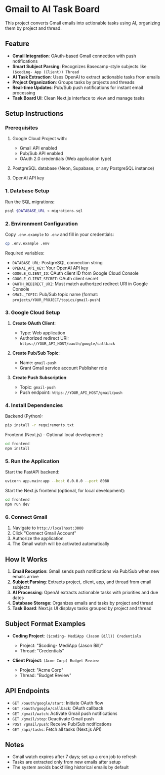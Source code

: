 # Gmail to AI Task Board

This project converts Gmail emails into actionable tasks using AI, organizing them by project and thread.

## Feature

- **Gmail Integration**: OAuth-based Gmail connection with push notifications
- **Smart Subject Parsing**: Recognizes Basecamp-style subjects like `($coding- App (Client)) Thread`
- **AI Task Extraction**: Uses OpenAI to extract actionable tasks from emails
- **Project Organization**: Groups tasks by projects and threads
- **Real-time Updates**: Pub/Sub push notifications for instant email processing
- **Task Board UI**: Clean Next.js interface to view and manage tasks

## Setup Instructions

### Prerequisites

1. Google Cloud Project with:
   - Gmail API enabled
   - Pub/Sub API enabled
   - OAuth 2.0 credentials (Web application type)

2. PostgreSQL database (Neon, Supabase, or any PostgreSQL instance)

3. OpenAI API key

### 1. Database Setup

Run the SQL migrations:

```bash
psql $DATABASE_URL < migrations.sql
```

### 2. Environment Configuration

Copy `.env.example` to `.env` and fill in your credentials:

```bash
cp .env.example .env
```

Required variables:
- `DATABASE_URL`: PostgreSQL connection string
- `OPENAI_API_KEY`: Your OpenAI API key
- `GOOGLE_CLIENT_ID`: OAuth client ID from Google Cloud Console
- `GOOGLE_CLIENT_SECRET`: OAuth client secret
- `OAUTH_REDIRECT_URI`: Must match authorized redirect URI in Google Console
- `GMAIL_TOPIC`: Pub/Sub topic name (format: `projects/YOUR_PROJECT/topics/gmail-push`)

### 3. Google Cloud Setup

1. **Create OAuth Client**:
   - Type: Web application
   - Authorized redirect URI: `https://YOUR_API_HOST/oauth/google/callback`

2. **Create Pub/Sub Topic**:
   - Name: `gmail-push`
   - Grant Gmail service account Publisher role

3. **Create Push Subscription**:
   - Topic: `gmail-push`
   - Push endpoint: `https://YOUR_API_HOST/gmail/push`

### 4. Install Dependencies

Backend (Python):
```bash
pip install -r requirements.txt
```

Frontend (Next.js) - Optional local development:
```bash
cd frontend
npm install
```

### 5. Run the Application

Start the FastAPI backend:
```bash
uvicorn app.main:app --host 0.0.0.0 --port 8080
```

Start the Next.js frontend (optional, for local development):
```bash
cd frontend
npm run dev
```

### 6. Connect Gmail

1. Navigate to `http://localhost:3000`
2. Click "Connect Gmail Account"
3. Authorize the application
4. The Gmail watch will be activated automatically

## How It Works

1. **Email Reception**: Gmail sends push notifications via Pub/Sub when new emails arrive
2. **Subject Parsing**: Extracts project, client, app, and thread from email subjects
3. **AI Processing**: OpenAI extracts actionable tasks with priorities and due dates
4. **Database Storage**: Organizes emails and tasks by project and thread
5. **Task Board**: Next.js UI displays tasks grouped by project and thread

## Subject Format Examples

- **Coding Project**: `($coding- MediApp (Jason Bill)) Credentials`
  - Project: "$coding- MediApp (Jason Bill)"
  - Thread: "Credentials"
  
- **Client Project**: `(Acme Corp) Budget Review`
  - Project: "Acme Corp"
  - Thread: "Budget Review"

## API Endpoints

- `GET /oauth/google/start`: Initiate OAuth flow
- `GET /oauth/google/callback`: OAuth callback
- `GET /gmail/watch`: Activate Gmail push notifications
- `GET /gmail/stop`: Deactivate Gmail push
- `POST /gmail/push`: Receive Pub/Sub notifications
- `GET /api/tasks`: Fetch all tasks (Next.js API)

## Notes

- Gmail watch expires after 7 days; set up a cron job to refresh
- Tasks are extracted only from new emails after setup
- The system avoids backfilling historical emails by default
